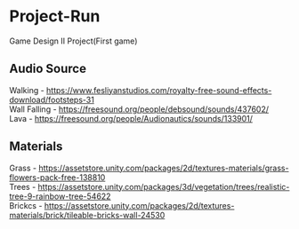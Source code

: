 # Project-Run
Game Design II Project(First game)

## Audio Source
Walking - https://www.fesliyanstudios.com/royalty-free-sound-effects-download/footsteps-31  
Wall Falling - https://freesound.org/people/debsound/sounds/437602/  
Lava - https://freesound.org/people/Audionautics/sounds/133901/

## Materials
Grass - https://assetstore.unity.com/packages/2d/textures-materials/grass-flowers-pack-free-138810  
Trees - https://assetstore.unity.com/packages/3d/vegetation/trees/realistic-tree-9-rainbow-tree-54622  
Brickcs - https://assetstore.unity.com/packages/2d/textures-materials/brick/tileable-bricks-wall-24530  

